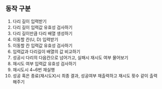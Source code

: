 동작 구분
-------

1. 다리 길이 입력받기
2. 다리 길이 입력값 유효성 검사하기
3. 다리 길이만큼 다리 배열 생성하기
4. 이동할 칸(U, D) 입력받기
5. 이동할 칸 입력값 유효성 검사하기
6. 입력값과 다리길이 배열의 값 비교하기
7. 성공시 다리의 다음칸으로 넘어가고, 실패시 재시도 여부 물어보기
8. 재시도 여부 입력값 유효성 검사하기
9. 재시도시 4~6번 재실행
10. 성공 혹은 종료(재시도X)시 최종 결과, 성공여부 재출력하고 재시도 횟수 같이 출력해주기